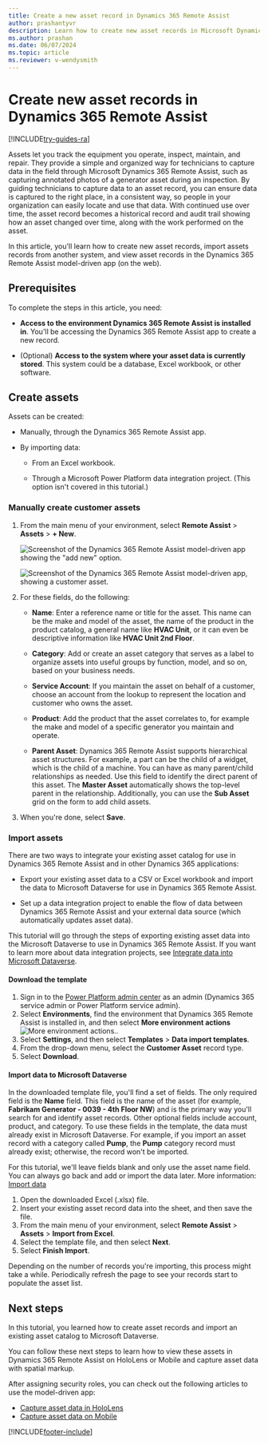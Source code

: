 ```yaml
---
title: Create a new asset record in Dynamics 365 Remote Assist
author: prashantyvr
description: Learn how to create new asset records in Microsoft Dynamics 365 Remote Assist.
ms.author: prashan
ms.date: 06/07/2024
ms.topic: article
ms.reviewer: v-wendysmith
--- 
```


# Create new asset records in Dynamics 365 Remote Assist

[!INCLUDE[try-guides-ra](../includes/try-guides-ra.md)]

Assets let you track the equipment you operate, inspect, maintain, and repair. They provide a simple and organized way for technicians to capture data in the field through Microsoft Dynamics 365 Remote Assist, such as capturing annotated photos of a generator asset during an inspection. By guiding technicians to capture data to an asset record, you can ensure data is captured to the right place, in a consistent way, so people in your organization can easily locate and use that data. With continued use over time, the asset record becomes a historical record and audit trail showing how an asset changed over time, along with the work performed on the asset.

In this article, you'll learn how to create new asset records, import assets records from another system, and view asset records in the Dynamics 365 Remote Assist model-driven app (on the web).

## Prerequisites

To complete the steps in this article, you need:

- **Access to the environment Dynamics 365 Remote Assist is installed in**. You'll be accessing the Dynamics 365 Remote Assist app to create a new record.

- (Optional) **Access to the system where your asset data is currently stored**. This system could be a database, Excel workbook, or other software.

## Create assets

Assets can be created:

- Manually, through the Dynamics 365 Remote Assist app.

- By importing data:

  - From an Excel workbook.

  - Through a Microsoft Power Platform data integration project. (This option isn't covered in this tutorial.)

### Manually create customer assets

1. From the main menu of your environment, select **Remote Assist** > **Assets** > **+ New**.

    ![Screenshot of the Dynamics 365 Remote Assist model-driven app showing the "add new" option.](./media/06.28-asset-list-new.png)

    ![Screenshot of the Dynamics 365 Remote Assist model-driven app, showing a customer asset.](./media/AC_CreateAsset.png "Dynamics 365 Remote Assist app")

2. For these fields, do the following:

    - **Name**: Enter a reference name or title for the asset. This name can be the make and model of the asset, the name of the product in the product catalog, a general name like **HVAC Unit**, or it can even be descriptive information like **HVAC Unit 2nd Floor**.

    - **Category**: Add or create an asset category that serves as a label to organize assets into useful groups by function, model, and so on, based on your business needs.

    - **Service Account**: If you maintain the asset on behalf of a customer, choose an account from the lookup to represent the location and customer who owns the asset.

    - **Product**: Add the product that the asset correlates to, for example the make and model of a specific generator you maintain and operate.

    - **Parent Asset**: Dynamics 365 Remote Assist supports hierarchical asset structures. For example, a part can be the child of a widget, which is the child of a machine. You can have as many parent/child relationships as needed. Use this field to identify the direct parent of this asset. The **Master Asset** automatically shows the top-level parent in the relationship. Additionally, you can use the **Sub Asset** grid on the form to add child assets.

3. When you're done, select **Save**.

### Import assets

There are two ways to integrate your existing asset catalog for use in Dynamics 365 Remote Assist and in other Dynamics 365 applications:

- Export your existing asset data to a CSV or Excel workbook and import the data to Microsoft Dataverse for use in Dynamics 365 Remote Assist.

- Set up a data integration project to enable the flow of data between Dynamics 365 Remote Assist and your external data source (which automatically updates asset data).

This tutorial will go through the steps of exporting existing asset data into the Microsoft Dataverse to use in Dynamics 365 Remote Assist. If you want to learn more about data integration projects, see [Integrate data into Microsoft Dataverse](/power-platform/admin/data-integrator).

#### Download the template

1. Sign in to the [Power Platform admin center](https://admin.powerplatform.com) as an admin (Dynamics 365 service admin or Power Platform service admin).
2. Select **Environments**, find the environment that Dynamics 365 Remote Assist is installed in, and then select **More environment actions** ![More environment actions.](./media/ellipsis.png "More environment actions").
3. Select **Settings**, and then select **Templates** > **Data import templates**.
4. From the drop-down menu, select the **Customer Asset** record type.
5. Select **Download**.

#### Import data to Microsoft Dataverse

In the downloaded template file, you'll find a set of fields. The only required field is the **Name** field. This field is the name of the asset (for example, **Fabrikam Generator - 0039 - 4th Floor NW**) and is the primary way you'll search for and identify asset records. Other optional fields include account, product, and category. To use these fields in the template, the data must already exist in Microsoft Dataverse. For example, if you import an asset record with a category called **Pump**, the **Pump** category record must already exist; otherwise, the record won't be imported.

For this tutorial, we'll leave fields blank and only use the asset name field. You can always go back and add or import the data later. More information: [Import data](/powerapps/developer/common-data-service/import-data)

1. Open the downloaded Excel (.xlsx) file.
2. Insert your existing asset record data into the sheet, and then save the file.
3. From the main menu of your environment, select **Remote Assist** > **Assets** > **Import from Excel**.
4. Select the template file, and then select **Next**.
5. Select **Finish Import**.

Depending on the number of records you're importing, this process might take a while. Periodically refresh the page to see your records start to populate the asset list.

## Next steps

In this tutorial, you learned how to create asset records and import an existing asset catalog to Microsoft Dataverse.

You can follow these next steps to learn how to view these assets in Dynamics 365 Remote Assist on HoloLens or Mobile and capture asset data with spatial markup.

After assigning security roles, you can check out the following articles to use the model-driven app:

- [Capture asset data in HoloLens](./asset-capture-photos.md)
- [Capture asset data on Mobile](./mobile-app/asset-capture-mobile.md)


[!INCLUDE[footer-include](../includes/footer-banner.md)]
